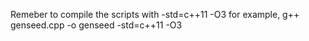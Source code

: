 Remeber to compile the scripts with 
-std=c++11 -O3
for example, g++ genseed.cpp -o genseed -std=c++11 -O3
